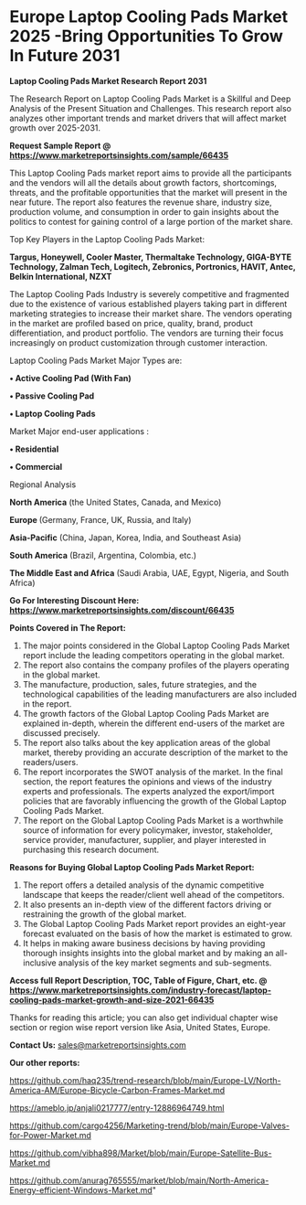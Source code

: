 # Europe Laptop Cooling Pads Market 2025 -Bring Opportunities To Grow In Future 2031

<strong>Laptop Cooling Pads Market Research Report 2031</strong>

The Research Report on Laptop Cooling Pads Market is a Skillful and Deep Analysis of the Present Situation and Challenges. This research report also analyzes other important trends and market drivers that will affect market growth over 2025-2031.

<strong>Request Sample Report @ <a href=https://www.marketreportsinsights.com/sample/66435>https://www.marketreportsinsights.com/sample/66435</a></strong>

This Laptop Cooling Pads market report aims to provide all the participants and the vendors will all the details about growth factors, shortcomings, threats, and the profitable opportunities that the market will present in the near future. The report also features the revenue share, industry size, production volume, and consumption in order to gain insights about the politics to contest for gaining control of a large portion of the market share.

Top Key Players in the Laptop Cooling Pads Market:

<strong>Targus, Honeywell, Cooler Master, Thermaltake Technology, GIGA-BYTE Technology, Zalman Tech, Logitech, Zebronics, Portronics, HAVIT, Antec, Belkin International, NZXT</strong>

The Laptop Cooling Pads Industry is severely competitive and fragmented due to the existence of various established players taking part in different marketing strategies to increase their market share. The vendors operating in the market are profiled based on price, quality, brand, product differentiation, and product portfolio. The vendors are turning their focus increasingly on product customization through customer interaction.

Laptop Cooling Pads Market Major Types are:

<strong>• Active Cooling Pad (With Fan)

• Passive Cooling Pad

• Laptop Cooling Pads</strong>

Market Major end-user applications :

<strong>• Residential

• Commercial</strong>

Regional Analysis

</u><strong><b>North America</b></strong> (the United States, Canada, and Mexico)

<strong><b>Europe </b></strong>(Germany, France, UK, Russia, and Italy)

<strong><b>Asia-Pacific</b></strong> (China, Japan, Korea, India, and Southeast Asia)

<strong><b>South America</b></strong> (Brazil, Argentina, Colombia, etc.)

<strong><b>The Middle East and Africa</b></strong> (Saudi Arabia, UAE, Egypt, Nigeria, and South Africa)

<strong>Go For Interesting Discount Here: <a href=https://www.marketreportsinsights.com/discount/66435>https://www.marketreportsinsights.com/discount/66435</a></strong>

<strong>Points Covered in The Report:</strong>
<ol>
  <li>The major points considered in the Global Laptop Cooling Pads Market report include the leading competitors operating in the global market.</li>
  <li>The report also contains the company profiles of the players operating in the global market.</li>
  <li>The manufacture, production, sales, future strategies, and the technological capabilities of the leading manufacturers are also included in the report.</li>
  <li>The growth factors of the Global Laptop Cooling Pads Market are explained in-depth, wherein the different end-users of the market are discussed precisely.</li>
  <li>The report also talks about the key application areas of the global market, thereby providing an accurate description of the market to the readers/users.</li>
  <li>The report incorporates the SWOT analysis of the market. In the final section, the report features the opinions and views of the industry experts and professionals. The experts analyzed the export/import policies that are favorably influencing the growth of the Global Laptop Cooling Pads Market.</li>
  <li>The report on the Global Laptop Cooling Pads Market is a worthwhile source of information for every policymaker, investor, stakeholder, service provider, manufacturer, supplier, and player interested in purchasing this research document.</li>
</ol>
<strong>Reasons for Buying Global Laptop Cooling Pads Market Report:</strong>

<ol>
  <li>The report offers a detailed analysis of the dynamic competitive landscape that keeps the reader/client well ahead of the competitors.</li>
  <li>It also presents an in-depth view of the different factors driving or restraining the growth of the global market.</li>
  <li>The Global Laptop Cooling Pads Market report provides an eight-year forecast evaluated on the basis of how the market is estimated to grow.</li>
  <li>It helps in making aware business decisions by having providing thorough insights insights into the global market and by making an all-inclusive analysis of the key market segments and sub-segments.</li>
</ol>
<strong>Access full Report Description, TOC, Table of Figure, Chart, etc. @ <a href=https://www.marketreportsinsights.com/industry-forecast/laptop-cooling-pads-market-growth-and-size-2021-66435>https://www.marketreportsinsights.com/industry-forecast/laptop-cooling-pads-market-growth-and-size-2021-66435</a></strong>


Thanks for reading this article; you can also get individual chapter wise section or region wise report version like Asia, United States, Europe.

<strong>Contact Us:</strong>
sales@marketreportsinsights.com

<strong>Our other reports:</strong>

<a href=https://github.com/haq235/trend-research/blob/main/Europe-LV/North-America-AM/Europe-Bicycle-Carbon-Frames-Market.md>https://github.com/haq235/trend-research/blob/main/Europe-LV/North-America-AM/Europe-Bicycle-Carbon-Frames-Market.md</a>

<a href=https://ameblo.jp/anjali0217777/entry-12886964749.html>https://ameblo.jp/anjali0217777/entry-12886964749.html</a>

<a href=https://github.com/cargo4256/Marketing-trend/blob/main/Europe-Valves-for-Power-Market.md>https://github.com/cargo4256/Marketing-trend/blob/main/Europe-Valves-for-Power-Market.md</a>

<a href=https://github.com/vibha898/Market/blob/main/Europe-Satellite-Bus-Market.md>https://github.com/vibha898/Market/blob/main/Europe-Satellite-Bus-Market.md</a>

<a href=https://github.com/anurag765555/market/blob/main/North-America-Energy-efficient-Windows-Market.md>https://github.com/anurag765555/market/blob/main/North-America-Energy-efficient-Windows-Market.md</a>"
